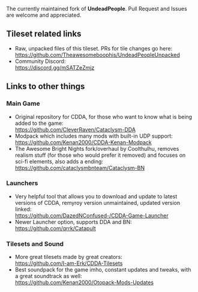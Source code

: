 The currently maintained fork of **UndeadPeople**. Pull Request and Issues are welcome and appreciated.  

## Tileset related links
- Raw, unpacked files of this tileset. PRs for tile changes go here:<br>
https://github.com/Theawesomeboophis/UndeadPeopleUnpacked
- Community Discord:<br>
https://discord.gg/mSATZeZmjz
## Links to other things
### Main Game
- Original repository for CDDA, for those who want to know what is being added to the game:<br>
https://github.com/CleverRaven/Cataclysm-DDA
- Modpack which includes many mods with built-in UDP support:<br>
https://github.com/Kenan2000/CDDA-Kenan-Modpack
- The Awesome Bright Nights fork/overhaul by Coolthulhu, removes realism stuff (for those who would prefer it removed) and focuses on sci-fi elements, also adds a ending:<br>
https://github.com/cataclysmbnteam/Cataclysm-BN
### Launchers
- Very helpful tool that allows you to download and update to latest versions of CDDA, remyroy version unmaintained, updated version linked:<br>
https://github.com/DazedNConfused-/CDDA-Game-Launcher
- Newer Launcher option, supports DDA and BN:<br>
https://github.com/qrrk/Catapult
### Tilesets and Sound
- More great tilesets made by great creators:<br>
https://github.com/I-am-Erk/CDDA-Tilesets
- Best soundpack for the game imho, constant updates and tweaks, with a great soundtrack as well:<br>
https://github.com/Kenan2000/Otopack-Mods-Updates



